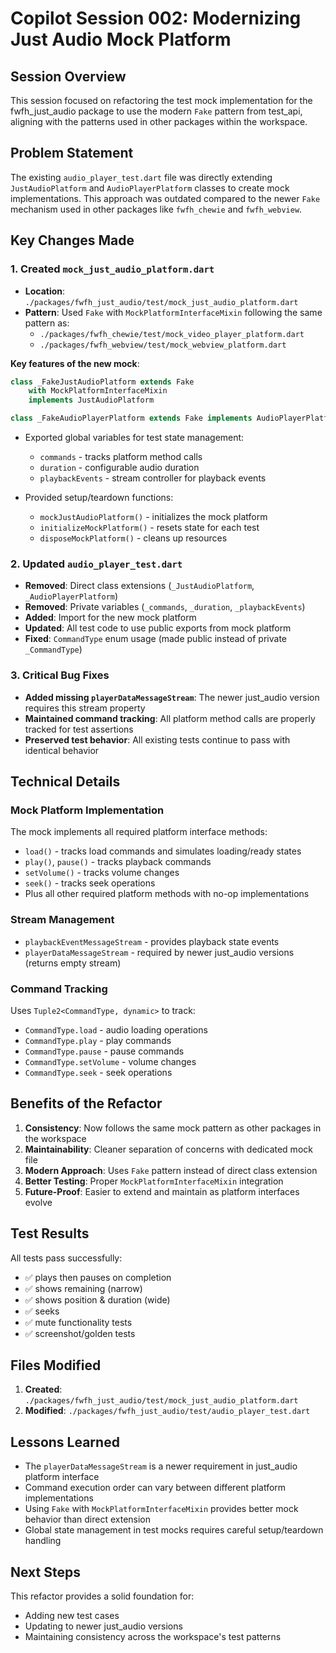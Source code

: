 # Copilot Session 002: Modernizing Just Audio Mock Platform

## Session Overview
This session focused on refactoring the test mock implementation for the fwfh_just_audio package to use the modern `Fake` pattern from test_api, aligning with the patterns used in other packages within the workspace.

## Problem Statement
The existing `audio_player_test.dart` file was directly extending `JustAudioPlatform` and `AudioPlayerPlatform` classes to create mock implementations. This approach was outdated compared to the newer `Fake` mechanism used in other packages like `fwfh_chewie` and `fwfh_webview`.

## Key Changes Made

### 1. Created `mock_just_audio_platform.dart`
- **Location**: `./packages/fwfh_just_audio/test/mock_just_audio_platform.dart`
- **Pattern**: Used `Fake` with `MockPlatformInterfaceMixin` following the same pattern as:
  - `./packages/fwfh_chewie/test/mock_video_player_platform.dart`
  - `./packages/fwfh_webview/test/mock_webview_platform.dart`

**Key features of the new mock**:
```dart
class _FakeJustAudioPlatform extends Fake
    with MockPlatformInterfaceMixin
    implements JustAudioPlatform

class _FakeAudioPlayerPlatform extends Fake implements AudioPlayerPlatform
```

- Exported global variables for test state management:
  - `commands` - tracks platform method calls
  - `duration` - configurable audio duration
  - `playbackEvents` - stream controller for playback events

- Provided setup/teardown functions:
  - `mockJustAudioPlatform()` - initializes the mock platform
  - `initializeMockPlatform()` - resets state for each test
  - `disposeMockPlatform()` - cleans up resources

### 2. Updated `audio_player_test.dart`
- **Removed**: Direct class extensions (`_JustAudioPlatform`, `_AudioPlayerPlatform`)
- **Removed**: Private variables (`_commands`, `_duration`, `_playbackEvents`)
- **Added**: Import for the new mock platform
- **Updated**: All test code to use public exports from mock platform
- **Fixed**: `CommandType` enum usage (made public instead of private `_CommandType`)

### 3. Critical Bug Fixes
- **Added missing `playerDataMessageStream`**: The newer just_audio version requires this stream property
- **Maintained command tracking**: All platform method calls are properly tracked for test assertions
- **Preserved test behavior**: All existing tests continue to pass with identical behavior

## Technical Details

### Mock Platform Implementation
The mock implements all required platform interface methods:
- `load()` - tracks load commands and simulates loading/ready states
- `play()`, `pause()` - tracks playback commands
- `setVolume()` - tracks volume changes
- `seek()` - tracks seek operations
- Plus all other required platform methods with no-op implementations

### Stream Management
- `playbackEventMessageStream` - provides playback state events
- `playerDataMessageStream` - required by newer just_audio versions (returns empty stream)

### Command Tracking
Uses `Tuple2<CommandType, dynamic>` to track:
- `CommandType.load` - audio loading operations
- `CommandType.play` - play commands
- `CommandType.pause` - pause commands
- `CommandType.setVolume` - volume changes
- `CommandType.seek` - seek operations

## Benefits of the Refactor

1. **Consistency**: Now follows the same mock pattern as other packages in the workspace
2. **Maintainability**: Cleaner separation of concerns with dedicated mock file
3. **Modern Approach**: Uses `Fake` pattern instead of direct class extension
4. **Better Testing**: Proper `MockPlatformInterfaceMixin` integration
5. **Future-Proof**: Easier to extend and maintain as platform interfaces evolve

## Test Results
All tests pass successfully:
- ✅ plays then pauses on completion
- ✅ shows remaining (narrow)
- ✅ shows position & duration (wide)
- ✅ seeks
- ✅ mute functionality tests
- ✅ screenshot/golden tests

## Files Modified
1. **Created**: `./packages/fwfh_just_audio/test/mock_just_audio_platform.dart`
2. **Modified**: `./packages/fwfh_just_audio/test/audio_player_test.dart`

## Lessons Learned
- The `playerDataMessageStream` is a newer requirement in just_audio platform interface
- Command execution order can vary between different platform implementations
- Using `Fake` with `MockPlatformInterfaceMixin` provides better mock behavior than direct extension
- Global state management in test mocks requires careful setup/teardown handling

## Next Steps
This refactor provides a solid foundation for:
- Adding new test cases
- Updating to newer just_audio versions
- Maintaining consistency across the workspace's test patterns
